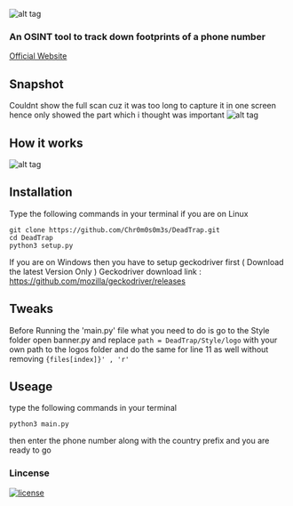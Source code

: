 ![alt tag](https://media.discordapp.net/attachments/671809375807209472/722385841414078484/image-removebg-preview1.png?width=381&height=396) 

### An OSINT tool to track down footprints of a phone number

 <a href="https://chr0m0s0m3s.github.io/DeadTrap/">Official Website</a>
 
## Snapshot
Couldnt show the full scan cuz it was too long to capture it in one screen hence only showed the part which i thought was important
![alt tag](https://media.discordapp.net/attachments/671809375807209472/722377731182034994/Screenshot_20200616_144711.png?width=794&height=396)

## How it works
![alt tag](https://img.wonderhowto.com/img/original/09/23/63728168197692/0/637281681976920923.jpg)

## Installation
Type the following commands in your terminal if you are on Linux
```
git clone https://github.com/Chr0m0s0m3s/DeadTrap.git
cd DeadTrap
python3 setup.py
```
If you are on Windows then you have to setup geckodriver first ( Download the latest Version Only )
Geckodriver download link : https://github.com/mozilla/geckodriver/releases
## Tweaks

Before Running the 'main.py' file what you need to do is go to the Style folder open banner.py and replace ```path = DeadTrap/Style/logo``` with your own path to the logos folder and do the same for line 11 as well without removing ```{files[index]}' , 'r'```

## Useage
type the following commands in your terminal
```
python3 main.py
```

then enter the phone number along with the country prefix and you are ready to go

### Lincense
[![license](https://img.shields.io/github/license/Chr0m0s0m3s/DeadTrap.svg?style=flat-square)](https://github.com/Chr0m0s0m3s/DeadTrap/blob/master/LICENSE)


